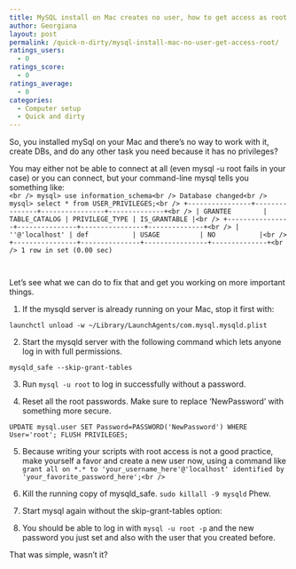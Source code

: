 ```yaml
---
title: MySQL install on Mac creates no user, how to get access as root
author: Georgiana
layout: post
permalink: /quick-n-dirty/mysql-install-mac-no-user-get-access-root/
ratings_users:
  - 0
ratings_score:
  - 0
ratings_average:
  - 0
categories:
  - Computer setup
  - Quick and dirty
---
```

So, you installed mySql on your Mac and there&#8217;s no way to work with it, create DBs, and do any other task you need because it has no privileges?

You may either not be able to connect at all (even mysql -u root fails in your case) or you can connect, but your command-line mysql tells you something like:  
`<br />
mysql> use information_schema<br />
Database changed<br />
mysql> select * from USER_PRIVILEGES;<br />
+----------------+---------------+----------------+--------------+<br />
| GRANTEE        | TABLE_CATALOG | PRIVILEGE_TYPE | IS_GRANTABLE |<br />
+----------------+---------------+----------------+--------------+<br />
| ''@'localhost' | def           | USAGE          | NO           |<br />
+----------------+---------------+----------------+--------------+<br />
1 row in set (0.00 sec)`

` `

Let&#8217;s see what we can do to fix that and get you working on more important things.

1. If the mysqld server is already running on your Mac, stop it first with:

`launchctl unload -w ~/Library/LaunchAgents/com.mysql.mysqld.plist`

2. Start the mysqld server with the following command which lets anyone log in with full permissions.

`mysqld_safe --skip-grant-tables`

3. Run `mysql -u root` to log in successfully without a password.

4. Reset all the root passwords. Make sure to replace &#8216;NewPassword&#8217; with something more secure.

`UPDATE mysql.user SET Password=PASSWORD('NewPassword') WHERE User='root'; FLUSH PRIVILEGES;`

5. Because writing your scripts with root access is not a good practice, make yourself a favor and create a new user now, using a command like  
`grant all on *.* to 'your_username_here'@'localhost' identified by 'your_favorite_password_here';<br />
`  
6. Kill the running copy of mysqld_safe. `sudo killall -9 mysqld` Phew.

7. Start mysql again without the skip-grant-tables option:

8. You should be able to log in with `mysql -u root -p` and the new password you just set and also with the user that you created before.

That was simple, wasn&#8217;t it?